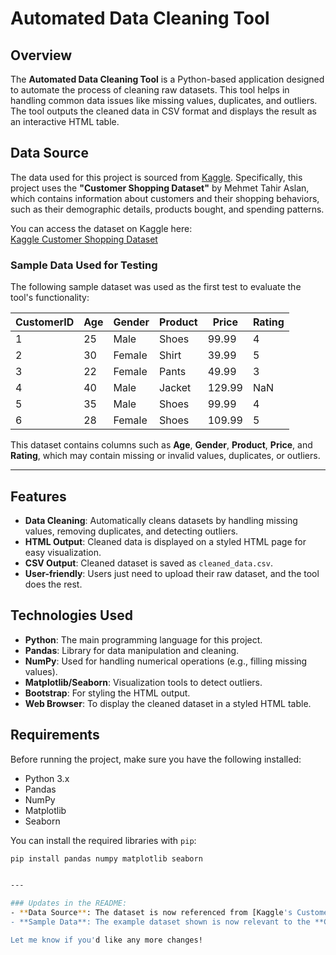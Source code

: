 # Automated Data Cleaning Tool

## Overview

The **Automated Data Cleaning Tool** is a Python-based application designed to automate the process of cleaning raw datasets. This tool helps in handling common data issues like missing values, duplicates, and outliers. The tool outputs the cleaned data in CSV format and displays the result as an interactive HTML table.

## Data Source

The data used for this project is sourced from [Kaggle](https://www.kaggle.com/datasets). Specifically, this project uses the **"Customer Shopping Dataset"** by Mehmet Tahir Aslan, which contains information about customers and their shopping behaviors, such as their demographic details, products bought, and spending patterns.

You can access the dataset on Kaggle here:  
[Kaggle Customer Shopping Dataset](https://www.kaggle.com/datasets/mehmettahiraslan/customer-shopping-dataset)

### **Sample Data Used for Testing**

The following sample dataset was used as the first test to evaluate the tool's functionality:

| CustomerID | Age | Gender | Product | Price | Rating |
|------------|-----|--------|---------|-------|--------|
| 1          | 25  | Male   | Shoes   | 99.99 | 4      |
| 2          | 30  | Female | Shirt   | 39.99 | 5      |
| 3          | 22  | Female | Pants   | 49.99 | 3      |
| 4          | 40  | Male   | Jacket  | 129.99| NaN    |
| 5          | 35  | Male   | Shoes   | 99.99 | 4      |
| 6          | 28  | Female | Shoes   | 109.99| 5      |

This dataset contains columns such as **Age**, **Gender**, **Product**, **Price**, and **Rating**, which may contain missing or invalid values, duplicates, or outliers.

---

## Features

- **Data Cleaning**: Automatically cleans datasets by handling missing values, removing duplicates, and detecting outliers.
- **HTML Output**: Cleaned data is displayed on a styled HTML page for easy visualization.
- **CSV Output**: Cleaned dataset is saved as `cleaned_data.csv`.
- **User-friendly**: Users just need to upload their raw dataset, and the tool does the rest.

## Technologies Used

- **Python**: The main programming language for this project.
- **Pandas**: Library for data manipulation and cleaning.
- **NumPy**: Used for handling numerical operations (e.g., filling missing values).
- **Matplotlib/Seaborn**: Visualization tools to detect outliers.
- **Bootstrap**: For styling the HTML output.
- **Web Browser**: To display the cleaned dataset in a styled HTML table.

## Requirements

Before running the project, make sure you have the following installed:

- Python 3.x
- Pandas
- NumPy
- Matplotlib
- Seaborn

You can install the required libraries with `pip`:

```bash
pip install pandas numpy matplotlib seaborn


---

### Updates in the README:
- **Data Source**: The dataset is now referenced from [Kaggle's Customer Shopping Dataset](https://www.kaggle.com/datasets/mehmettahiraslan/customer-shopping-dataset).
- **Sample Data**: The example dataset shown is now relevant to the **Customer Shopping Dataset** with sample columns like **Age**, **Gender**, **Product**, **Price**, and **Rating**.

Let me know if you'd like any more changes!
